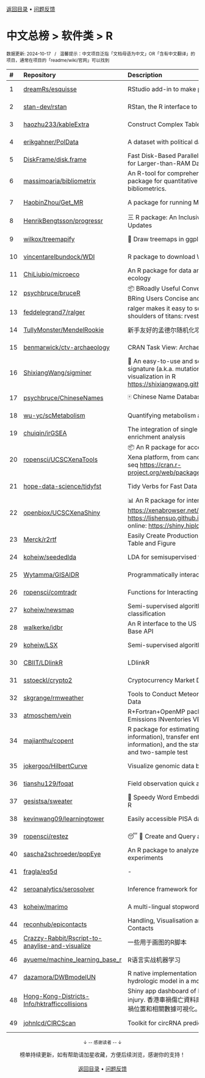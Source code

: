 <a href="https://gitee.com/GrowingGit/GitHub-Chinese-Top-Charts#github中文排行榜">返回目录</a> • <a href="/content/docs/feedback.md">问题反馈</a>

# 中文总榜 > 软件类 > R
<sub>数据更新: 2024-10-17&nbsp;&nbsp;&nbsp;/&nbsp;&nbsp;&nbsp;温馨提示：中文项目泛指「文档母语为中文」OR「含有中文翻译」的项目，通常在项目的「readme/wiki/官网」可以找到</sub>

|#|Repository|Description|Stars|Updated|
|:-|:-|:-|:-|:-|
|1|[dreamRs/esquisse](https://github.com/dreamRs/esquisse)|RStudio add-in to make plots interactively with ggplot2|1776|2024-09-18|
|2|[stan-dev/rstan](https://github.com/stan-dev/rstan)|RStan, the R interface to Stan|1037|2024-10-07|
|3|[haozhu233/kableExtra](https://github.com/haozhu233/kableExtra)|Construct Complex Table with knitr::kable() + pipe. |689|2024-07-10|
|4|[erikgahner/PolData](https://github.com/erikgahner/PolData)|A dataset with political datasets|624|2024-10-16|
|5|[DiskFrame/disk.frame](https://github.com/DiskFrame/disk.frame)|Fast Disk-Based Parallelized Data Manipulation Framework for Larger-than-RAM Data|594|2024-09-10|
|6|[massimoaria/bibliometrix](https://github.com/massimoaria/bibliometrix)|An R-tool for comprehensive science mapping analysis. A package for quantitative research in scientometrics and bibliometrics.|506|2024-10-15|
|7|[HaobinZhou/Get_MR](https://github.com/HaobinZhou/Get_MR)|A package for running MR In batches and in parallel quickly|283|2024-09-30|
|8|[HenrikBengtsson/progressr](https://github.com/HenrikBengtsson/progressr)|三 R package: An Inclusive, Unifying API for Progress Updates|280|2024-10-16|
|9|[wilkox/treemapify](https://github.com/wilkox/treemapify)|🌳 Draw treemaps in ggplot2|214|2024-06-15|
|10|[vincentarelbundock/WDI](https://github.com/vincentarelbundock/WDI)|R package to download World Bank data|210|2024-09-16|
|11|[ChiLiubio/microeco](https://github.com/ChiLiubio/microeco)|An R package for data analysis in microbial community ecology|199|2024-10-16|
|12|[psychbruce/bruceR](https://github.com/psychbruce/bruceR)|📦 BRoadly Useful Convenient and Efficient R functions that BRing Users Concise and Elegant R data analyses.|166|2024-06-16|
|13|[feddelegrand7/ralger](https://github.com/feddelegrand7/ralger)|ralger makes it easy to scrape a website. Built on the shoulders of titans: rvest, xml2. |156|2024-07-16|
|14|[TullyMonster/MendelRookie](https://github.com/TullyMonster/MendelRookie)|新手友好的孟德尔随机化项目|146|2024-04-26|
|15|[benmarwick/ctv-archaeology](https://github.com/benmarwick/ctv-archaeology)|CRAN Task View: Archaeological Science|146|2024-10-02|
|16|[ShixiangWang/sigminer](https://github.com/ShixiangWang/sigminer)|🌲 An easy-to-use and scalable toolkit for genomic alteration signature (a.k.a. mutational signature) analysis and visualization in R https://shixiangwang.github.io/sigminer/reference/index.html|142|2024-10-12|
|17|[psychbruce/ChineseNames](https://github.com/psychbruce/ChineseNames)|🀄 Chinese Name Database (1930-2008).|141|2024-07-27|
|18|[wu-yc/scMetabolism](https://github.com/wu-yc/scMetabolism)|Quantifying metabolism activity at the single-cell resolution|113|2024-08-11|
|19|[chuiqin/irGSEA](https://github.com/chuiqin/irGSEA)|The integration of single cell rank-based gene set enrichment analysis|110|2024-07-23|
|20|[ropensci/UCSCXenaTools](https://github.com/ropensci/UCSCXenaTools)|:package: An R package for accessing genomics data from UCSC Xena platform, from cancer multi-omics to single-cell RNA-seq https://cran.r-project.org/web/packages/UCSCXenaTools/|102|2024-10-15|
|21|[hope-data-science/tidyfst](https://github.com/hope-data-science/tidyfst)|Tidy Verbs for Fast Data Manipulation|97|2024-09-16|
|22|[openbiox/UCSCXenaShiny](https://github.com/openbiox/UCSCXenaShiny)|📊 An R package for interactively exploring UCSC Xena https://xenabrowser.net/datapages/; Book: https://lishensuo.github.io/UCSCXenaShiny_Book; App online: https://shiny.hiplot.cn/ucsc-xena-shiny/, htt ...|94|2024-10-15|
|23|[Merck/r2rtf](https://github.com/Merck/r2rtf)|Easily Create Production-Ready Rich Text Format (RTF) Table and Figure|76|2024-09-30|
|24|[koheiw/seededlda](https://github.com/koheiw/seededlda)|LDA for semisupervised topic modeling|73|2024-09-05|
|25|[Wytamma/GISAIDR](https://github.com/Wytamma/GISAIDR)|Programmatically interact with the GISAID database.|69|2024-09-19|
|26|[ropensci/comtradr](https://github.com/ropensci/comtradr)|Functions for Interacting with the UN Comtrade API|64|2024-09-24|
|27|[koheiw/newsmap](https://github.com/koheiw/newsmap)|Semi-supervised algorithm for geographical document classification|59|2024-06-11|
|28|[walkerke/idbr](https://github.com/walkerke/idbr)|An R interface to the US Census Bureau International Data Base API|58|2024-07-28|
|29|[koheiw/LSX](https://github.com/koheiw/LSX)|Semi-supervised algorithm for document scaling|55|2024-07-23|
|30|[CBIIT/LDlinkR](https://github.com/CBIIT/LDlinkR)|LDlinkR|54|2024-04-17|
|31|[sstoeckl/crypto2](https://github.com/sstoeckl/crypto2)|Cryptocurrency Market Data|53|2024-10-11|
|32|[skgrange/rmweather](https://github.com/skgrange/rmweather)|Tools to Conduct Meteorological Normalisation on Air Quality Data|47|2024-06-05|
|33|[atmoschem/vein](https://github.com/atmoschem/vein)| R+Fortran+OpenMP package to estimate Vehicular Emissions INventories VEIN. |44|2024-09-05|
|34|[majianthu/copent](https://github.com/majianthu/copent)|R package for estimating copula entropy (mutual information), transfer entropy (conditional mutual information), and the statistic for multivariate normality test and two-sample test|40|2024-06-07|
|35|[jokergoo/HilbertCurve](https://github.com/jokergoo/HilbertCurve)|Visualize genomic data by Hilbert curve|40|2024-10-08|
|36|[tianshu129/foqat](https://github.com/tianshu129/foqat)|Field observation quick analysis toolkit|33|2024-09-27|
|37|[gesistsa/sweater](https://github.com/gesistsa/sweater)|👚 Speedy Word Embedding Association Test & Extras using R|27|2024-08-12|
|38|[kevinwang09/learningtower](https://github.com/kevinwang09/learningtower)|Easily accessible PISA data|26|2024-10-10|
|39|[ropensci/restez](https://github.com/ropensci/restez)|:sleeping: :open_file_folder: Create and Query a Local Copy of GenBank in R|25|2024-04-19|
|40|[sascha2schroeder/popEye](https://github.com/sascha2schroeder/popEye)|An R package to analyze eye-tracking data from reading experiments|23|2024-08-21|
|41|[fragla/eq5d](https://github.com/fragla/eq5d)|-|21|2024-09-09|
|42|[seroanalytics/serosolver](https://github.com/seroanalytics/serosolver)|Inference framework for serological data|16|2024-08-15|
|43|[koheiw/marimo](https://github.com/koheiw/marimo)|A multi-lingual stopwords lists|15|2024-07-22|
|44|[reconhub/epicontacts](https://github.com/reconhub/epicontacts)|Handling, Visualisation and Analysis of Epidemiological Contacts|15|2024-04-29|
|45|[Crazzy-Rabbit/Rscript-to-anaylise-and-visualize](https://github.com/Crazzy-Rabbit/Rscript-to-anaylise-and-visualize)|一些用于画图的R脚本|13|2024-05-28|
|46|[ayueme/machine_learning_base_r](https://github.com/ayueme/machine_learning_base_r)|R语言实战机器学习|11|2024-09-11|
|47|[dazamora/DWBmodelUN](https://github.com/dazamora/DWBmodelUN)|R native implementation of the Dynamic Water Balance hydrologic model in a monthly time step |9|2024-07-11|
|48|[Hong-Kong-Districts-Info/hktrafficcollisions](https://github.com/Hong-Kong-Districts-Info/hktrafficcollisions)|Shiny app dashboard of HK traffic collisions that result in injury.   香港車禍傷亡資料庫：利用互動地圖和儀表版，將香港車禍位置和相關數據可視化。|7|2024-09-18|
|49|[johnlcd/CIRCScan](https://github.com/johnlcd/CIRCScan)|Toolkit for circRNA prediction by machine learning|6|2024-09-13|

<div align="center">
    <p><sub>↓ -- 感谢读者 -- ↓</sub></p>
    榜单持续更新，如有帮助请加星收藏，方便后续浏览，感谢你的支持！
</div>

<br/>

<div align="center"><a href="https://gitee.com/GrowingGit/GitHub-Chinese-Top-Charts#github中文排行榜">返回目录</a> • <a href="/content/docs/feedback.md">问题反馈</a></div>
